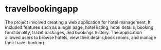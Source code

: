 # travelbookingapp
The project involved creating a web application for hotel management. It included features such as a login page, hotel listing, hotel details, booking functionality, travel packages, and bookings history. The application allowed users to browse hotels, view their details,book rooms, and manage their travel booking 
